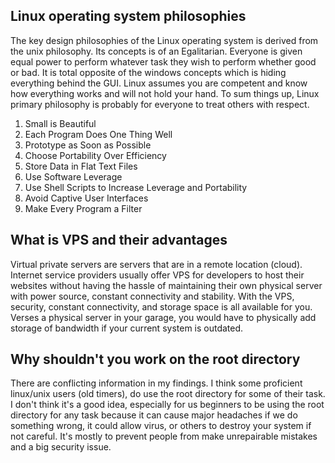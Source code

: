 <h2>Linux operating system philosophies</h2>

The key design philosophies of the Linux operating system is derived from the unix philosophy.  Its concepts is of an Egalitarian.  Everyone is given equal power to perform whatever task they wish to perform whether good or bad.  It is total opposite of the windows concepts which is hiding everything behind the GUI.  Linux assumes you are competent and know how everything works and will not hold your hand.  To sum things up, Linux primary philosophy is probably for everyone to treat others with respect.

<ol>
<li>Small is Beautiful
<li>Each Program Does One Thing Well
<li>Prototype as Soon as Possible
<li>Choose Portability Over Efficiency
<li>Store Data in Flat Text Files
<li>Use Software Leverage
<li>Use Shell Scripts to Increase Leverage and Portability
<li>Avoid Captive User Interfaces
<li>Make Every Program a Filter
</li></ol>


<h2>What is VPS and their advantages</h2>

Virtual private servers are servers that are in a remote location (cloud).  Internet service providers usually offer VPS for developers to host their websites without having the hassle of maintaining their own physical server with power source, constant connectivity and stability.  With the VPS, security, constant connectivity, and storage space is all available for you.  Verses a physical server in your garage, you would have to physically add storage of bandwidth if your current system is outdated.

<h2>Why shouldn't you work on the root directory</h2>

There are conflicting information in my findings.  I think some proficient linux/unix users (old timers), do use the root directory for some of their task.  I don't think it's a good idea, especially for us beginners to be using the root directory for any task because it can cause major headaches if we do something wrong, it could allow virus, or others to destroy your system if not careful.  It's mostly to prevent people from make unrepairable mistakes and a big security issue.
